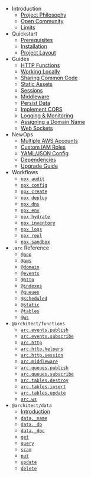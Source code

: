 - Introduction
  - [Project Philosophy](/intro/philosophy)
  - [Open Community](/intro/community)
  - [Limits](/intro/limits)
- Quickstart
  - [Prerequisites](/quickstart)
  - [Installation](/quickstart/install)
  - [Project Layout](/quickstart/arc-project-layout)
- Guides
  - [HTTP Functions](/guides/http)
  - [Working Locally](/guides/offline)
  - [Sharing Common Code](/guides/sharing-common-code)
  - [Static Assets](/guides/static-assets)
  - [Sessions](/guides/sessions)
  - [Middleware](/guides/middleware)
  - [Persist Data](/guides/data)
  - [Implement CORS](/guides/cors)
  - [Logging & Monitoring](/guides/logging)
  - [Assigning a Domain Name](/guides/custom-dns)
  - [Web Sockets](/guides/ws)
- NewOps
  - [Multiple AWS Accounts](/guides/multiple-aws-accounts)
  - [Custom IAM Roles](/guides/iam)
  - [YAML/JSON Config](/guides/yaml-and-json)
  - [Dependencies](/guides/deps)
  - [Upgrade Guide](/guides/upgrade)
- Workflows
  - [`npx audit`](/reference/arc-audit)
  - [`npx config`](/reference/arc-config)
  - [`npx create`](/reference/arc-create)
  - [`npx deploy`](/reference/arc-deploy)
  - [`npx dns`](/reference/arc-dns)
  - [`npx env`](/reference/arc-env)
  - [`npx hydrate`](/reference/arc-hydrate)
  - [`npx inventory`](/reference/arc-inventory)
  - [`npx logs`](/reference/arc-logs)
  - [`npx repl`](/reference/arc-repl)
  - [`npx sandbox`](/reference/arc-sandbox)
- `.arc` Reference
  - [`@app`](/reference/app)
  - [`@aws`](/reference/aws)
  - [`@domain`](/reference/domain)
  - [`@events`](/reference/events)
  - [`@http`](/reference/http)
  - [`@indexes`](/reference/indexes)
  - [`@queues`](/reference/queues)
  - [`@scheduled`](/reference/scheduled)
  - [`@static`](/reference/static)
  - [`@tables`](/reference/tables)
  - [`@ws`](/reference/ws)
- `@architect/functions` 
  - [`arc.events.publish`](/reference/events-publish)
  - [`arc.events.subscribe`](/reference/events-subscribe)
  - [`arc.http`](/reference/http-functions)
  - [`arc.http.helpers`](/reference/http-helpers)
  - [`arc.http.session`](/reference/http-session)
  - [`arc.middleware`](/reference/middleware)
  - [`arc.queues.publish`](/reference/queues-publish)
  - [`arc.queues.subscribe`](/reference/queues-subscribe)
  - [`arc.tables.destroy`](/reference/tables-destroy)
  - [`arc.tables.insert`](/reference/tables-insert)
  - [`arc.tables.update`](/reference/tables-update)
  - [`arc.ws`](/reference/ws-functions)
- `@architect/data` 
  - [Introduction](/reference/data)
  - [`data._name`](/reference/data-name)
  - [`data._db`](/reference/data-db)
  - [`data._doc`](/reference/data-doc)
  - [`get`](/reference/data-get)
  - [`query`](/reference/data-query)
  - [`scan`](/reference/data-scan)
  - [`put`](/reference/data-put)
  - [`update`](/reference/data-update)
  - [`delete`](/reference/data-delete)
